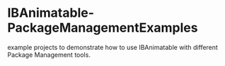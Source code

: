 # IBAnimatable-PackageManagementExamples
example projects to demonstrate how to use IBAnimatable with different Package Management tools.
